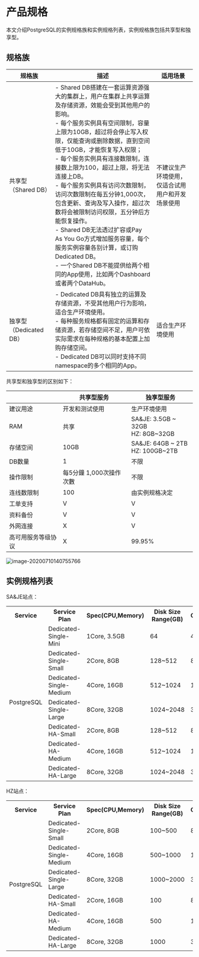 # 产品规格

本文介绍PostgreSQL的实例规格族和实例规格列表，实例规格族包括共享型和独享型。

## 规格族

| 规格族                 | 描述                                                         | 适用场景                                         |
| ---------------------- | ------------------------------------------------------------ | ------------------------------------------------ |
| 共享型（Shared DB）    | - Shared DB搭建在一套运算资源强大的集群上，用户在集群上共享运算及存储资源，效能会受到其他用户的影响。<br>- 每个服务实例具有空间限制，容量上限为10GB，超过将会停止写入权限，仅能查询或删除数据，直到空间低于10GB，才能恢复写入权限；<br>- 每个服务实例具有连接数限制，连接数上限为100，超过上限，将无法连接上DB。<br/>- 每个服务实例具有访问次数限制，访问次数限制在每五分钟1,000次，包含更新、查询及写入操作，超过次数将会被限制访问权限，五分钟后方能恢复操作。<br> - Shared DB无法透过扩容或Pay As You Go方式增加服务容量，每个服务实例容量各别计算，或订购Dedicated DB。<br> - 一个Shared DB不能提供给两个相同的App使用，比如两个Dashboard或者两个DataHub。 | 不建议生产环境使用，仅适合试用用户和开发场景使用 |
| 独享型（Dedicated DB） | - Dedicated DB具有独立的运算及存储资源，不受其他用户行为影响，适合生产环境使用。<br>- 每种服务规格都有固定的运算和存储资源，若存储空间不足，用户可依实际需求在每种规格的基本配置上加购存储空间。<br>- Dedicated DB可以同时支持不同namespace的多个相同的App。 | 适合生产环境使用                                 |

共享型和独享型的区别如下：

|                    | 共享型服务              | 独享型服务                          |
| ------------------ | ----------------------- | ----------------------------------- |
| 建议用途           | 开发和测试使用          | 生产环境使用                        |
| RAM                | 共享                    | SA&JE: 3.5GB ~ 32GB<br>HZ: 8GB~32GB |
| 存储空间           | 10GB                    | SA&JE: 64GB ~ 2TB<br>HZ: 100GB~2TB  |
| DB数量             | 1                       | 不限                                |
| 操作限制           | 每5分鐘 1,000次操作次數 | 不限                                |
| 连线数限制         | 100                     | 由实例规格决定                      |
| 工单支持           | V                       | V                                   |
| 资料备份           | V                       | V                                   |
| 外网连接           | X                       | V                                   |
| 高可用服务等级协议 | X                       | 99.95%                              |

![image-20200710140755766](../uploads/images/PostgreSQL/image-20200710140755766.png)

## 实例规格列表
SA&JE站点：

<table>    
  <tr><th>Service</th><th>Service Plan</th><th>Spec(CPU,Memory)</th><th>Disk Size Range(GB)</th><th>Connections</th><th>Node</th></tr>    
  <tr><td rowspan="7">PostgreSQL</td><td>Dedicated-Single-Mini</td><td>1Core, 3.5GB</td><td>64</td><td>400</td><td>1</td></tr> 
  <tr><td>Dedicated-Single-Small</td><td>2Core, 8GB</td><td>128~512</td><td>800</td><td>1</td></tr>
  <tr><td>Dedicated-Single-Medium</td><td>4Core, 16GB</td><td>512~1024</td><td>1600</td><td>1</td></tr>
  <tr><td>Dedicated-Single-Large</td><td>8Core, 32GB</td><td>1024~2048</td><td>3200</td><td>1</td></tr>
  <tr><td>Dedicated-HA-Small</td><td>2Core, 8GB</td><td>128~512</td><td>800</td><td>2</td></tr>
  <tr><td>Dedicated-HA-Medium</td><td>4Core, 16GB</td><td>512~1024</td><td>1600</td><td>2</td></tr>
  <tr><td>Dedicated-HA-Large</td><td>8Core, 32GB</td><td>1024~2048</td><td>3200</td><td>2</td></tr>
</table>   

HZ站点：

<table>    
  <tr><th>Service</th><th>Service Plan</th><th>Spec(CPU,Memory)</th><th>Disk Size Range(GB)</th><th>Connections</th><th>Node</th></tr>    
  <tr><td rowspan="7">PostgreSQL</td><td>Dedicated-Single-Small</td><td>2Core, 8GB</td><td>100~500</td><td>800</td><td>1</td></tr>
  <tr><td>Dedicated-Single-Medium</td><td>4Core, 16GB</td><td>500~1000</td><td>1600</td><td>1</td></tr>
  <tr><td>Dedicated-Single-Large</td><td>8Core, 32GB</td><td>1000~2000</td><td>3200</td><td>1</td></tr>
  <tr><td>Dedicated-HA-Small</td><td>2Core, 16GB</td><td>100</td><td>800</td><td>2</td></tr>
  <tr><td>Dedicated-HA-Medium</td><td>4Core, 16GB</td><td>500</td><td>1600</td><td>2</td></tr>
  <tr><td>Dedicated-HA-Large</td><td>8Core, 32GB</td><td>1000</td><td>3200</td><td>2</td></tr>
</table>
